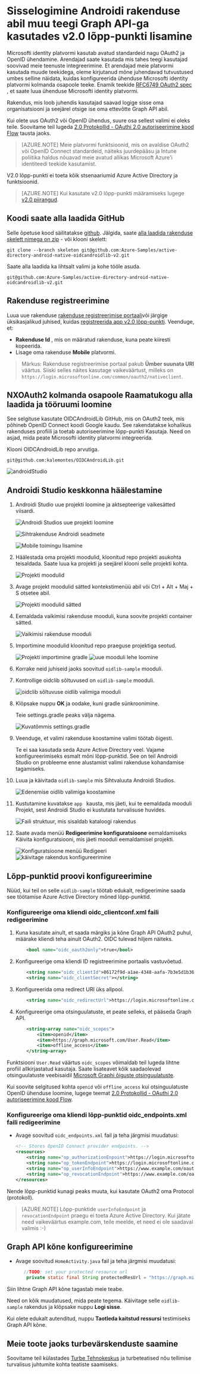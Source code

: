 <properties
    pageTitle="Azure Active Directory v2.0 Androidi | Microsoft Azure'i"
    description="Kuidas koostada Androidi rakendust, milles on nii isikliku Microsofti kontoga ning töö või kooli kontode ja kõnede Graph API kasutajad kolmanda osapoole teekide abil."
    services="active-directory"
    documentationCenter=""
    authors="brandwe"
    manager="mbaldwin"
    editor=""/>

<tags
    ms.service="active-directory"
    ms.workload="identity"
    ms.tgt_pltfrm="na"
    ms.devlang="na"
    ms.topic="article"
    ms.date="09/16/2016"
    ms.author="brandwe"/>

#  <a name="add-sign-in-to-an-android-app-using-a-third-party-library-with-graph-api-using-the-v20-endpoint"></a>Sisselogimine Androidi rakenduse abil muu teegi Graph API-ga kasutades v2.0 lõpp-punkti lisamine

Microsofti identity platvormi kasutab avatud standardeid nagu OAuth2 ja OpenID ühendamine. Arendajad saate kasutada mis tahes teegi kasutajad soovivad meie teenuste integreerimine. Et arendajad meie platvormi kasutada muude teekidega, oleme kirjutanud mõne juhendavad tutvustused umbes selline näidata, kuidas konfigureerida ühenduse Microsofti identity platvormi kolmanda osapoole teeke. Enamik teekide [RFC6749 OAuth2 spec](https://tools.ietf.org/html/rfc6749) , et saate luua ühenduse Microsofti identity platvormi.

Rakendus, mis loob juhendis kasutajad saavad logige sisse oma organisatsiooni ja seejärel otsige ise oma ettevõtte Graph API abil.

Kui olete uus OAuth2 või OpenID ühendus, suure osa sellest valimi ei oleks teile. Soovitame teil lugeda [2.0 Protokollid - OAuthi 2.0 autoriseerimine kood Flow](active-directory-v2-protocols-oauth-code.md) tausta jaoks.

> [AZURE.NOTE] Meie platvormi funktsioonid, mis on avaldise OAuth2 või OpenID Connect standardeid, näiteks juurdepääsu ja Intune poliitika haldus nõuavad meie avatud allikas Microsoft Azure'i identiteedi teekide kasutamist.

V2.0 lõpp-punkti ei toeta kõik stsenaariumid Azure Active Directory ja funktsioonid.

> [AZURE.NOTE] Kui kasutate v2.0 lõpp-punkti määramiseks lugege [v2.0 piirangud](active-directory-v2-limitations.md).


## <a name="download-the-code-from-github"></a>Koodi saate alla laadida GitHub
Selle õpetuse kood säilitatakse [github](https://github.com/Azure-Samples/active-directory-android-native-oidcandroidlib-v2).  Jälgida, saate [alla laadida rakenduse skelett nimega on zip](https://github.com/Azure-Samples/active-directory-android-native-oidcandroidlib-v2/archive/skeleton.zip) - või klooni skelett:

```
git clone --branch skeleton git@github.com:Azure-Samples/active-directory-android-native-oidcandroidlib-v2.git
```

Saate alla laadida ka lihtsalt valimi ja kohe tööle asuda.

```
git@github.com:Azure-Samples/active-directory-android-native-oidcandroidlib-v2.git
```

## <a name="register-an-app"></a>Rakenduse registreerimine
Luua uue rakenduse [rakenduse registreerimise portaali](https://apps.dev.microsoft.com/?referrer=https://azure.microsoft.com/documentation/articles&deeplink=/appList)või järgige üksikasjalikud juhised, kuidas [registreerida app v2.0 lõpp-punkti](active-directory-v2-app-registration.md).  Veenduge, et:

- **Rakenduse Id** , mis on määratud rakenduse, kuna peate kiiresti kopeerida.
- Lisage oma rakenduse **Mobile** platvormi.

> Märkus: Rakenduse registreerimise portaal pakub **Ümber suunata URI** väärtus. Siiski selles näites kasutage vaikeväärtust, milleks on `https://login.microsoftonline.com/common/oauth2/nativeclient`.


## <a name="download-the-nxoauth2-third-party-library-and-create-a-workspace"></a>NXOAuth2 kolmanda osapoole Raamatukogu alla laadida ja tööruumi loomine

See selgituse kasutate OIDCAndroidLib GitHub, mis on OAuth2 teek, mis põhineb OpenID Connect koodi Google kaudu. See rakendatakse kohalikus rakenduses profiili ja toetab autoriseerimine lõpp-punkti Kasutaja. Need on asjad, mida peate Microsofti identity platvormi integreerida.

Klooni OIDCAndroidLib repo arvutiga.

```
git@github.com:kalemontes/OIDCAndroidLib.git
```

![androidStudio](media/active-directory-android-native-oidcandroidlib-v2/emotes-url.png)

## <a name="set-up-your-android-studio-environment"></a>Androidi Studio keskkonna häälestamine

1. Androidi Studio uue projekti loomine ja aktsepteerige vaikesätted viisardi.

    ![Androidi Studios uue projekti loomine](media/active-directory-android-native-oidcandroidlib-v2/SetUpSample1.PNG)

    ![Sihtrakenduse Androidi seadmete](media/active-directory-android-native-oidcandroidlib-v2/SetUpSample2.PNG)

    ![Mobile toimingu lisamine](media/active-directory-android-native-oidcandroidlib-v2/SetUpSample3.PNG)

2. Häälestada oma projekti moodulid, kloonitud repo projekti asukohta teisaldada. Saate luua ka projekti ja seejärel klooni selle projekti kohta.

    ![Projekti moodulid](media/active-directory-android-native-oidcandroidlib-v2/SetUpSample4_1.PNG)

3. Avage projekt moodulid sätted kontekstimenüü abil või Ctrl + Alt + Maj + S otsetee abil.

    ![Projekti moodulid sätted](media/active-directory-android-native-oidcandroidlib-v2/SetUpSample4.PNG)

4. Eemaldada vaikimisi rakenduse mooduli, kuna soovite projekti container sätted.

    ![Vaikimisi rakenduse mooduli](media/active-directory-android-native-oidcandroidlib-v2/SetUpSample5.PNG)

5. Importimine moodulid kloonitud repo praeguse projektiga seotud.

    ![Projekti importimine gradle](media/active-directory-android-native-oidcandroidlib-v2/SetUpSample6.PNG)
    ![uue mooduli lehe loomine](media/active-directory-android-native-oidcandroidlib-v2/SetUpSample7.PNG)

6. Korrake neid juhiseid jaoks soovitud `oidlib-sample` mooduli.

7. Kontrollige oidclib sõltuvused on `oidlib-sample` mooduli.

    ![oidclib sõltuvuse oidlib valimiga mooduli](media/active-directory-android-native-oidcandroidlib-v2/SetUpSample8.PNG)

8. Klõpsake nuppu **OK** ja oodake, kuni gradle sünkroonimine.

    Teie settings.gradle peaks välja nägema.

    ![Kuvatõmmis settings.gradle](media/active-directory-android-native-oidcandroidlib-v2/SetUpSample8_1.PNG)

9. Veenduge, et valimi rakenduse koostamine valimi töötab õigesti.

    Te ei saa kasutada seda Azure Active Directory veel. Vajame konfigureerimiseks esmalt mõni lõpp-punktid. See on teil Androidi Studio on probleeme enne alustamist valimi rakenduse kohandamise tagamiseks.

10. Luua ja käivitada `oidlib-sample` mis Sihtvaluuta Androidi Studios.

    ![Edenemise oidlib valimiga koostamine](media/active-directory-android-native-oidcandroidlib-v2/SetUpSample9.png)

11. Kustutamine kuvatakse `app ` kausta, mis jäeti, kui te eemaldada mooduli Projekt, sest Androidi Studio ei kustutata turvalisuse huvides.

    ![Faili struktuur, mis sisaldab kataloogi rakendus](media/active-directory-android-native-oidcandroidlib-v2/SetUpSample12.PNG)

12. Saate avada menüü **Redigeerimine konfiguratsioone** eemaldamiseks Käivita konfiguratsiooni, mis jäeti mooduli eemaldamisel projekti.

    ![Konfiguratsioone menüü Redigeeri](media/active-directory-android-native-oidcandroidlib-v2/SetUpSample10.PNG)
    ![käivitage rakendus konfigureerimine](media/active-directory-android-native-oidcandroidlib-v2/SetUpSample11.PNG)

## <a name="configure-the-endpoints-of-the-sample"></a>Lõpp-punktid proovi konfigureerimine

Nüüd, kui teil on selle `oidlib-sample` töötab edukalt, redigeerimine saada see töötamise Azure Active Directory mõned lõpp-punktid.

### <a name="configure-your-client-by-editing-the-oidcclientconfxml-file"></a>Konfigureerige oma kliendi oidc_clientconf.xml faili redigeerimine

1. Kuna kasutate ainult, et saada märgiks ja kõne Graph API OAuth2 puhul, määrake kliendi teha ainult OAuth2. OIDC tulevad hiljem näiteks.

    ```xml
        <bool name="oidc_oauth2only">true</bool>
    ```

2. Konfigureerige oma kliendi ID registreerimine portaalis vastuvõetud.

    ```xml
        <string name="oidc_clientId">86172f9d-a1ae-4348-aafa-7b3e5d1b36f5</string>
        <string name="oidc_clientSecret"></string>
    ```

3. Konfigureerida oma redirect URI üks allpool.

    ```xml
        <string name="oidc_redirectUrl">https://login.microsoftonline.com/common/oauth2/nativeclient</string>
    ```

4. Konfigureerige oma otsinguulatuste, et peate selleks, et pääseda Graph API.

    ```xml
        <string-array name="oidc_scopes">
            <item>openid</item>
            <item>https://graph.microsoft.com/User.Read</item>
            <item>offline_access</item>
        </string-array>
    ```

Funktsiooni `User.Read` väärtus `oidc_scopes` võimaldab teil lugeda lihtne profiil allkirjastatud kasutaja.
Saate lisateavet kõik saadaolevad otsinguulatuste veebisaidil [Microsoft Graphi õiguste otsinguulatuste](https://graph.microsoft.io/docs/authorization/permission_scopes).

Kui soovite selgitused kohta `openid` või `offline_access` kui otsinguulatuste OpenID ühenduse loomine, lugege teemat [2.0 Protokollid - OAuthi 2.0 autoriseerimine kood Flow](active-directory-v2-protocols-oauth-code.md).

### <a name="configure-your-client-endpoints-by-editing-the-oidcendpointsxml-file"></a>Konfigureerige oma kliendi lõpp-punktid oidc_endpoints.xml faili redigeerimine

- Avage soovitud `oidc_endpoints.xml` fail ja teha järgmisi muudatusi:

    ```xml
    <!-- Stores OpenID Connect provider endpoints. -->
    <resources>
        <string name="op_authorizationEnpoint">https://login.microsoftonline.com/common/oauth2/v2.0/authorize</string>
        <string name="op_tokenEndpoint">https://login.microsoftonline.com/common/oauth2/v2.0/token</string>
        <string name="op_userInfoEndpoint">https://www.example.com/oauth2/userinfo</string>
        <string name="op_revocationEndpoint">https://www.example.com/oauth2/revoketoken</string>
    </resources>
    ```

Nende lõpp-punktid kunagi peaks muuta, kui kasutate OAuth2 oma Protocol (protokoll).

> [AZURE.NOTE]
Lõpp-punktide `userInfoEndpoint` ja `revocationEndpoint` praegu ei toeta Azure Active Directory. Kui jätate need vaikeväärtus example.com, teile meelde, et need ei ole saadaval valimis :-)


## <a name="configure-a-graph-api-call"></a>Graph API kõne konfigureerimine

- Avage soovitud `HomeActivity.java` fail ja teha järgmisi muudatusi:

    ```Java
       //TODO: set your protected resource url
        private static final String protectedResUrl = "https://graph.microsoft.com/v1.0/me/";
    ```

Siin lihtne Graph API kõne tagastab meie teabe.

Need on kõik muudatused, mida peate tegema. Käivitage selle `oidlib-sample` rakendus ja klõpsake nuppu **Logi sisse**.

Kui olete edukalt autenditud, nuppu **Taotleda kaitstud ressursi** testimiseks Graph API kõne.

## <a name="get-security-updates-for-our-product"></a>Meie toote jaoks turbevärskenduste saamine

Soovitame teil külastades [Turbe Tehnokeskus](https://technet.microsoft.com/security/dd252948) ja turbeteatised nõu tellimise turvalisus juhtumite kohta teatiste saamiseks.
